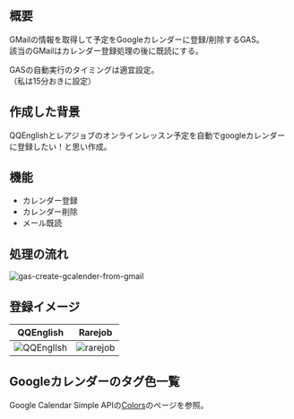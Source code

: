 ## 概要
GMailの情報を取得して予定をGoogleカレンダーに登録/削除するGAS。  
該当のGMailはカレンダー登録処理の後に既読にする。

GASの自動実行のタイミングは適宜設定。  
（私は15分おきに設定）

## 作成した背景

QQEnglishとレアジョブのオンラインレッスン予定を自動でgoogleカレンダーに登録したい！と思い作成。

## 機能

- カレンダー登録
- カレンダー削除
- メール既読


## 処理の流れ
![gas-create-gcalender-from-gmail](https://github.com/serina-yam/gas-create-calender-from-gmail/assets/64587946/aa5823cd-b17b-409f-bc1a-36cc1f39c6f6)

## 登録イメージ
| QQEnglish | Rarejob |
| --------- | ------- |
|![QQEngllsh](https://github.com/serina-yam/gas-create-calender-from-gmail/assets/64587946/19b22017-5c14-4860-ac6e-87ee8ba59503)|![rarejob](https://github.com/serina-yam/gas-create-calender-from-gmail/assets/64587946/cedabd1b-0548-4c8a-8a4e-f909db5854f9)|

## Googleカレンダーのタグ色一覧

Google Calendar Simple APIの[Colors](https://google-calendar-simple-api.readthedocs.io/en/latest/colors.html)のページを参照。
